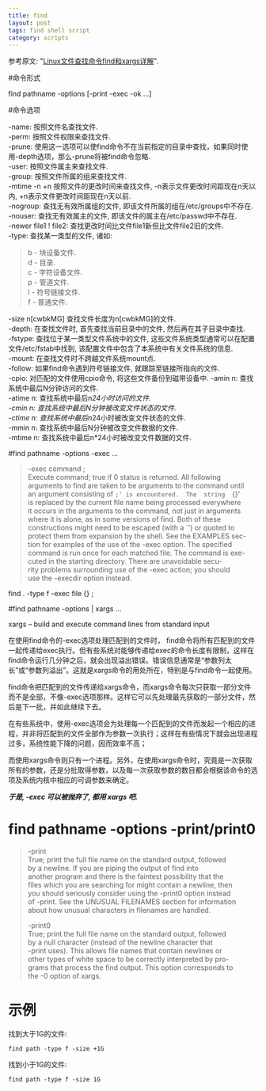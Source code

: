 ```yaml
---
title: find
layout: post
tags: find shell script
category: scripts
---
```


参考原文: "[Linux文件查找命令find和xargs详解](http://www.ha97.com/4571.html)".

#命令形式

find pathname -options [-print -exec -ok ...]

#命令选项

-name: 按照文件名查找文件.  
-perm: 按照文件权限来查找文件.  
-prune: 使用这一选项可以使find命令不在当前指定的目录中查找，如果同时使用-depth选项，那么-prune将被find命令忽略.  
-user: 按照文件属主来查找文件.  
-group: 按照文件所属的组来查找文件.  
-mtime -n +n 按照文件的更改时间来查找文件, -n表示文件更改时间距现在n天以内, +n表示文件更改时间距现在n天以前.  
-nogroup: 查找无有效所属组的文件, 即该文件所属的组在/etc/groups中不存在.  
-nouser: 查找无有效属主的文件, 即该文件的属主在/etc/passwd中不存在.  
-newer file1 ! file2: 查找更改时间比文件file1新但比文件file2旧的文件.  
-type: 查找某一类型的文件, 诸如:

> b - 块设备文件.  
> d - 目录.  
> c - 字符设备文件.  
> p - 管道文件.  
> l - 符号链接文件.  
> f - 普通文件.  

-size n[cwbkMG] 查找文件长度为n[cwbkMG]的文件.  
-depth: 在查找文件时, 首先查找当前目录中的文件, 然后再在其子目录中查找.  
-fstype: 查找位于某一类型文件系统中的文件, 这些文件系统类型通常可以在配置文件/etc/fstab中找到, 该配置文件中包含了本系统中有关文件系统的信息.  
-mount: 在查找文件时不跨越文件系统mount点.  
-follow: 如果find命令遇到符号链接文件, 就跟踪至链接所指向的文件.  
-cpio: 对匹配的文件使用cpio命令, 将这些文件备份到磁带设备中.
-amin n: 查找系统中最后N分钟访问的文件.  
-atime n: 查找系统中最后n*24小时访问的文件.  
-cmin n: 查找系统中最后N分钟被改变文件状态的文件.  
-ctime n: 查找系统中最后n*24小时被改变文件状态的文件.  
-mmin n: 查找系统中最后N分钟被改变文件数据的文件.  
-mtime n: 查找系统中最后n*24小时被改变文件数据的文件.  

#find pathname -options -exec ...
 
> -exec command ;  
>               Execute command; true if 0 status is  returned.   All  following  
>               arguments to find are taken to be arguments to the command until  
>               an argument consisting of `;' is encountered.  The  string  `{}'  
>               is  replaced by the current file name being processed everywhere  
>               it occurs in the arguments to the command, not just in arguments  
>               where  it  is alone, as in some versions of find.  Both of these  
>               constructions might need to be escaped (with a `\') or quoted to  
>               protect them from expansion by the shell.  See the EXAMPLES sec-  
>               tion for examples of the use of the -exec option.  The specified  
>               command  is run once for each matched file.  The command is exe-  
>               cuted in the starting directory.   There are  unavoidable  secu-  
>               rity  problems  surrounding  use of the -exec action; you should  
>               use the -execdir option instead.

find . -type f -exec file {} \;

#find pathname -options | xargs ...

xargs – build and execute command lines from standard input

在使用find命令的-exec选项处理匹配到的文件时， find命令将所有匹配到的文件一起传递给exec执行。但有些系统对能够传递给exec的命令长度有限制，这样在find命令运行几分钟之后，就会出现溢出错误。错误信息通常是“参数列太长”或“参数列溢出”。这就是xargs命令的用处所在，特别是与find命令一起使用。

find命令把匹配到的文件传递给xargs命令，而xargs命令每次只获取一部分文件而不是全部，不像-exec选项那样。这样它可以先处理最先获取的一部分文件，然后是下一批，并如此继续下去。

在有些系统中，使用-exec选项会为处理每一个匹配到的文件而发起一个相应的进程，并非将匹配到的文件全部作为参数一次执行；这样在有些情况下就会出现进程过多，系统性能下降的问题，因而效率不高；

而使用xargs命令则只有一个进程。另外，在使用xargs命令时，究竟是一次获取所有的参数，还是分批取得参数，以及每一次获取参数的数目都会根据该命令的选项及系统内核中相应的可调参数来确定。

***于是, -exec 可以被抛弃了, 都用 xargs 吧.***

# find pathname -options -print/print0

> -print   
>               True; print the full file name on the standard output,  followed  
>               by  a  newline.    If  you  are  piping  the output of find into  
>               another program and there is the faintest possibility  that  the   
>               files  which you are searching for might contain a newline, then  
>               you should seriously consider using the -print0  option  instead  
>               of  -print.   See  the UNUSUAL FILENAMES section for information  
>               about how unusual characters in filenames are handled.  
> 
> -print0  
>               True; print the full file name on the standard output,  followed  
>               by  a  null  character  (instead  of  the newline character that  
>               -print uses).  This allows file names that contain  newlines  or  
>               other  types  of white space to be correctly interpreted by pro-  
>               grams that process the find output.  This option corresponds  to  
>               the -0 option of xargs.

# 示例

找到大于1G的文件:

    find path -type f -size +1G

找到小于1G的文件:
    
    find path -type f -size 1G

